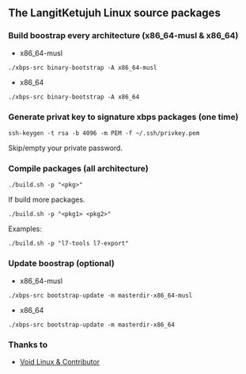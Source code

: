 ## The LangitKetujuh Linux source packages

### Build boostrap every architecture (x86_64-musl & x86_64)

- x86_64-musl

```
./xbps-src binary-bootstrap -A x86_64-musl
```

- x86_64

```
./xbps-src binary-bootstrap -A x86_64
```

### Generate privat key to signature xbps packages (one time)

```
ssh-keygen -t rsa -b 4096 -m PEM -f ~/.ssh/privkey.pem
```

Skip/empty your private password.

### Compile packages (all architecture)

```
./build.sh -p "<pkg>"
```

If build more packages.

```
./build.sh -p "<pkg1> <pkg2>"
```

Examples:

```
./build.sh -p "l7-tools l7-export"
```

### Update boostrap (optional)

- x86_64-musl

```
./xbps-src bootstrap-update -m masterdir-x86_64-musl
```

- x86_64

```
./xbps-src bootstrap-update -m masterdir-x86_64
```

### Thanks to

- [Void Linux & Contributor](https://github.com/void-linux/void-packages)
